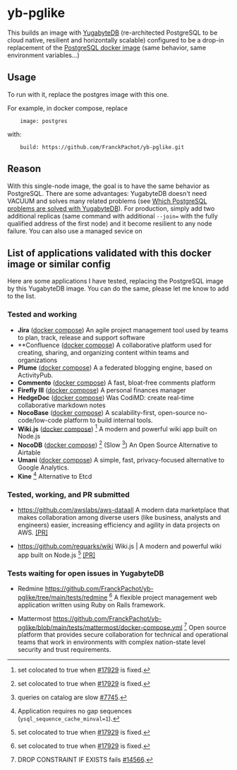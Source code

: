 # yb-pglike
This builds an image with [YugabyteDB](https://www.yugabyte.com/yugabytedb/) (re-architected PostgreSQL to be cloud native, resilient and horizontally scalable) configured to be a drop-in replacement of the [PostgreSQL docker image](https://hub.docker.com/_/postgres/) (same behavior, same environment variables...)

## Usage

To run with it, replace the postgres image with this one.

For example, in docker compose, replace 
```
    image: postgres
``` 
with:
```
    build: https://github.com/FranckPachot/yb-pglike.git
```

## Reason

With this single-node image, the goal is to have the same behavior as PostgreSQL. There are some advantages: YugabyteDB doesn't need VACUUM and solves many related problems (see [Which PostgreSQL problems are solved with YugabyteDB](https://dev.to/yugabyte/which-postgresql-problems-are-solved-with-yugabytedb-2gm)). For production, simply add two additional replicas (same command with additional `--join=` with the fully qualified address of the first node) and it become resilient to any node failure. You can also use a managed sevice on 

## List of applications validated with this docker image or similar config

Here are some applications I have tested, replacing the PostgreSQL image by this YugabyteDB image. You can do the same, please let me know to add to the list.

### Tested and working

- **Jira** ([docker compose](https://github.com/FranckPachot/yb-pglike/tree/main/tests/jira))
An agile project management tool used by teams to plan, track, release and support software
- **Confluence ([docker compose](https://github.com/FranckPachot/yb-pglike/tree/main/tests/confluence))
A collaborative platform used for creating, sharing, and organizing content within teams and organizations
- **Plume** ([docker compose](https://github.com/FranckPachot/yb-pglike/tree/main/tests/plume))
A a federated blogging engine, based on ActivityPub. 
- **Commento** ([docker compose](https://github.com/FranckPachot/yb-pglike/tree/main/tests/commento))
A fast, bloat-free comments platform
- **Firefly III** ([docker compose](https://github.com/FranckPachot/yb-pglike/tree/main/tests/firefly))
A personal finances manager
- **HedgeDoc** ([docker compose](https://github.com/FranckPachot/yb-pglike/tree/main/tests/hedgedoc))
Was CodiMD: create real-time collaborative markdown notes
- **NocoBase** ([docker compose](https://github.com/FranckPachot/yb-pglike/tree/main/tests/nocobase))
A scalability-first, open-source no-code/low-code platform to build internal tools.
- **Wiki.js** ([docker compose](https://github.com/FranckPachot/yb-pglike/tree/main/tests/wikijs)) [^17929]
A modern and powerful wiki app built on Node.js
- **NocoDB** ([docker compose](https://github.com/FranckPachot/yb-pglike/tree/main/tests/nocodb)) [^17929] (Slow [^7745])
An Open Source Alternative to Airtable
- **Umani** ([docker compose](https://github.com/FranckPachot/yb-pglike/tree/main/tests/umani)) 
A simple, fast, privacy-focused alternative to Google Analytics.
- **Kine** [^6041] Alternative to Etcd

### Tested, working, and PR submitted

- https://github.com/awslabs/aws-dataall
A modern data marketplace that makes collaboration among diverse users (like business, analysts and engineers) easier, increasing efficiency and agility in data projects on AWS.
[[PR]](https://github.com/awslabs/aws-dataall/pull/608)

- https://github.com/requarks/wiki
Wiki.js | A modern and powerful wiki app built on Node.js
[^17929] [[PR]](https://github.com/requarks/wiki/pull/6633)

### Tests waiting for open issues in YugabyteDB

- Redmine https://github.com/FranckPachot/yb-pglike/tree/main/tests/redmine [^17929]
A flexible project management web application written using Ruby on Rails framework.

- Mattermost https://github.com/FranckPachot/yb-pglike/blob/main/tests/mattermost/docker-compose.yml [^14566] 
Open source platform that provides secure collaboration for technical and operational teams that work in environments with complex nation-state level security and trust requirements.




[^17929]: set colocated to true when [#17929](https://github.com/yugabyte/yugabyte-db/issues/17929) is fixed.
[^6041]: Application requires no gap sequences (`ysql_sequence_cache_minval=1`).
[^14566]: DROP CONSTRAINT IF EXISTS fails [#14566](https://github.com/yugabyte/yugabyte-db/issues/14566).
[^7745]: queries on catalog are slow [#7745](https://github.com/yugabyte/yugabyte-db/issues/7745).


